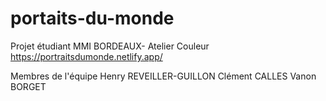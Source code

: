 # portaits-du-monde
Projet étudiant MMI BORDEAUX- Atelier Couleur
https://portraitsdumonde.netlify.app/

Membres de l'équipe
Henry REVEILLER-GUILLON
Clément CALLES
Vanon BORGET
